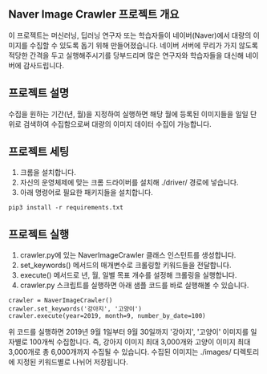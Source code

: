 ## Naver Image Crawler 프로젝트 개요
이 프로젝트는 머신러닝, 딥러닝 연구자 또는 학습자들이 네이버(Naver)에서 대량의 이미지를 수집할 수 있도록 돕기 위해 만들어졌습니다.
네이버 서버에 무리가 가지 않도록 적당한 간격을 두고 실행해주시기를 당부드리며 많은 연구자와 학습자들을 대신해 네이버에 감사드립니다.

## 프로젝트 설명
수집을 원하는 기간(년, 월)을 지정하여 실행하면 해당 월에 등록된 이미지들을 일일 단위로 검색하여 수집함으로써 대량의 이미지 데이터 수집이 가능합니다.

## 프로젝트 세팅
1. 크롬을 설치합니다.
2. 자신의 운영체제에 맞는 크롬 드라이버를 설치해 ./driver/ 경로에 넣습니다.
3. 아래 명령어로 필요한 패키지들을 설치합니다.
```
pip3 install -r requirements.txt
```

## 프로젝트 실행
1. crawler.py에 있는 NaverImageCrawler 클래스 인스턴트를 생성합니다.
2. set_keywords() 메서드의 매개변수로 크롤링할 키워드들을 전달합니다.
3. execute() 메서드로 년, 월, 일별 목표 개수를 설정해 크롤링을 실행합니다.
4. crawler.py 스크립트를 실행하면 아래 샘플 코드를 바로 실행해볼 수 있습니다.
```
crawler = NaverImageCrawler()
crawler.set_keywords('강아지', '고양이')
crawler.execute(year=2019, month=9, number_by_date=100)
```
위 코드를 실행하면 2019년 9월 1일부터 9월 30일까지 '강아지', '고양이' 이미지를 일자별로 100개씩 수집합니다.
즉, 강아지 이미지 최대 3,000개와 고양이 이미지 최대 3,000개로 총 6,000개까지 수집될 수 있습니다.
수집된 이미지는 ./images/ 디렉토리에 지정된 키워드별로 나뉘어 저장됩니다.